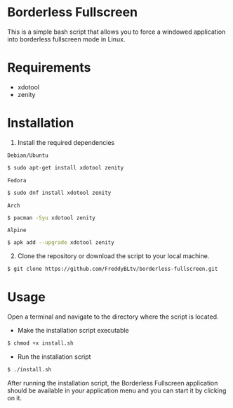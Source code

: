 <h1 align="left">
	Borderless Fullscreen
</h1>

This is a simple bash script that allows you to force a windowed application into borderless fullscreen mode in Linux.

<h1 align="left">
	Requirements
</h1>

* xdotool
* zenity

<h1 align="left">
	Installation
</h1>

1. Install the required dependencies

`Debian/Ubuntu`
```sh
$ sudo apt-get install xdotool zenity
```
`Fedora`
```sh
$ sudo dnf install xdotool zenity
```
`Arch`
```sh
$ pacman -Syu xdotool zenity
```
`Alpine`
```sh
$ apk add --upgrade xdotool zenity
```
2. Clone the repository or download the script to your local machine.

```sh
$ git clone https://github.com/FreddyBLtv/borderless-fullscreen.git
```

<h1 align="left">
	Usage
</h1>
Open a terminal and navigate to the directory where the script is located.


* Make the installation script executable

```sh
$ chmod +x install.sh
```
* Run the installation script

```sh
$ ./install.sh
```
After running the installation script, the Borderless Fullscreen application should be available in your application menu and you can start it by clicking on it.
